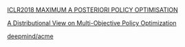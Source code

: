 
[ICLR2018 MAXIMUM A POSTERIORI POLICY OPTIMISATION](https://arxiv.org/pdf/1806.06920.pdf)

[A Distributional View on Multi-Objective Policy Optimization](https://arxiv.org/pdf/2005.07513.pdf)

[deepmind/acme](https://github.com/deepmind/acme)
